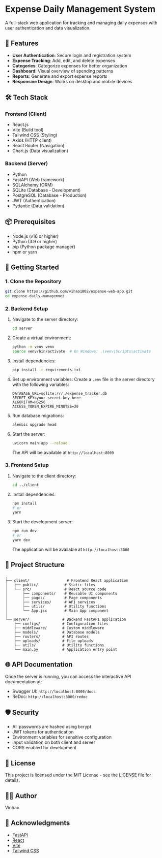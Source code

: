 # Expense Daily Management System

A full-stack web application for tracking and managing daily expenses with user authentication and data visualization.

## 🚀 Features

- **User Authentication**: Secure login and registration system
- **Expense Tracking**: Add, edit, and delete expenses
- **Categories**: Categorize expenses for better organization
- **Dashboard**: Visual overview of spending patterns
- **Reports**: Generate and export expense reports
- **Responsive Design**: Works on desktop and mobile devices

## 🛠 Tech Stack

### Frontend (Client)

- React.js
- Vite (Build tool)
- Tailwind CSS (Styling)
- Axios (HTTP client)
- React Router (Navigation)
- Chart.js (Data visualization)

### Backend (Server)

- Python
- FastAPI (Web framework)
- SQLAlchemy (ORM)
- SQLite (Database - Development)
- PostgreSQL (Database - Production)
- JWT (Authentication)
- Pydantic (Data validation)

## 📦 Prerequisites

- Node.js (v16 or higher)
- Python (3.9 or higher)
- pip (Python package manager)
- npm or yarn

## 🚀 Getting Started

### 1. Clone the Repository

```bash
git clone https://github.com/vihao1802/expense-web-app.git
cd expense-daily-managemnet
```

### 2. Backend Setup

1. Navigate to the server directory:

   ```bash
   cd server
   ```

2. Create a virtual environment:

   ```bash
   python -m venv venv
   source venv/bin/activate  # On Windows: .\venv\Scripts\activate
   ```

3. Install dependencies:

   ```bash
   pip install -r requirements.txt
   ```

4. Set up environment variables:
   Create a `.env` file in the server directory with the following variables:

   ```env
   DATABASE_URL=sqlite:///./expense_tracker.db
   SECRET_KEY=your-secret-key-here
   ALGORITHM=HS256
   ACCESS_TOKEN_EXPIRE_MINUTES=30
   ```

5. Run database migrations:

   ```bash
   alembic upgrade head
   ```

6. Start the server:
   ```bash
   uvicorn main:app --reload
   ```
   The API will be available at `http://localhost:8000`

### 3. Frontend Setup

1. Navigate to the client directory:

   ```bash
   cd ../client
   ```

2. Install dependencies:

   ```bash
   npm install
   # or
   yarn
   ```

3. Start the development server:
   ```bash
   npm run dev
   # or
   yarn dev
   ```
   The application will be available at `http://localhost:3000`

## 📂 Project Structure

```
.
├── client/                 # Frontend React application
│   ├── public/            # Static files
│   └── src/               # React source code
│       ├── components/    # Reusable UI components
│       ├── pages/         # Page components
│       ├── services/      # API services
│       ├── utils/         # Utility functions
│       └── App.jsx        # Main App component
│
└── server/               # Backend FastAPI application
    ├── configs/          # Configuration files
    ├── middleware/       # Custom middleware
    ├── models/           # Database models
    ├── routers/          # API routes
    ├── uploads/          # File uploads
    ├── utils/            # Utility functions
    └── main.py           # Application entry point
```

## 🌐 API Documentation

Once the server is running, you can access the interactive API documentation at:

- Swagger UI: `http://localhost:8000/docs`
- ReDoc: `http://localhost:8000/redoc`

## 🛡️ Security

- All passwords are hashed using bcrypt
- JWT tokens for authentication
- Environment variables for sensitive configuration
- Input validation on both client and server
- CORS enabled for development

## 📄 License

This project is licensed under the MIT License - see the [LICENSE](LICENSE) file for details.

## 👨‍💻 Author

Vinhao

## 🙏 Acknowledgments

- [FastAPI](https://fastapi.tiangolo.com/)
- [React](https://reactjs.org/)
- [Vite](https://vitejs.dev/)
- [Tailwind CSS](https://tailwindcss.com/)
